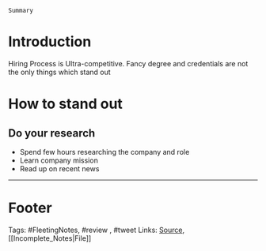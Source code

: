 `Summary`

# Introduction
Hiring Process is Ultra-competitive.  Fancy degree and credentials are not the only things which stand out

# How to stand out
## Do your research
- Spend few hours researching the company and role
- Learn company mission
- Read up on recent news


---
# Footer

Tags: #FleetingNotes, #review , #tweet
Links: 
[Source](https://twitter.com/SahilBloom/status/1399375061111382022?s=20), [[Incomplete_Notes|File]]

<!--stackedit_data:
eyJoaXN0b3J5IjpbLTIwMjA0MDEzNzRdfQ==
-->